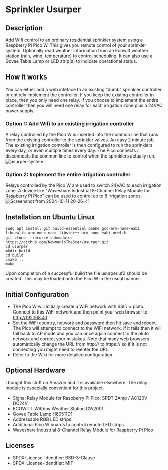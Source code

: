 # Sprinkler Usurper

## Description
Add Wifi control to an ordinary residential sprinkler system using a Raspberry Pi Pico W. This gives you remote control of your sprinkler system.  Optionally read weather information from an Ecowitt weather station (rain, wind, temperature) to control scheduling.  It can also use a Govee Table Lamp or LED strip(s) to indicate operational status.  

## How it works
You can either add a web inteface to an existing "dumb" sprinkler controller or entirely implement the controller. If you keep the existing controller in place, then you only need one relay.  If you choose to implement the entire controller then you will need one relay for each irrigation zone plus a 24VAC power supply.

### Option 1: Add Wifi to an existing irrigation controller
A relay controlled by the Pico W is inserted into the common line that runs from the existing controller to the sprinkler valves.  An easy 2 minute job.  The existing irrigation controller is then configured to run the sprinklers every day, or even multiple times every day.   The Pico connects / disconnects the common line to control when the sprinklers actually run.
![usurper-system](https://github.com/user-attachments/assets/6ff725fb-f210-417a-a9da-73a56ac723e8)

### Option 2: Implement the entire irrigation controller
Relays controlled by the Pico W are used to switch 24VAC to each irrigation zone. A device like "Waveshare Industrial 8-Channel Relay Module for Raspberry Pi Pico" can be used to control up to 8 irrigation zones.
![Screenshot from 2024-10-11 20-26-41](https://github.com/user-attachments/assets/6641408e-83aa-46b1-a006-ec8aa4d0b83c)

## Installation on Ubuntu Linux
```
sudo apt install git build-essential cmake gcc-arm-none-eabi libnewlib-arm-none-eabi libstdc++-arm-none-eabi-newlib
git clone --recurse-submodules https://github.com/NewmanIsTheStar/usurper.git 
cd usurper
mkdir build
cd build
cmake ..
make
```
Upon completion of a successful build the file usurper.uf2 should be created.  This may be loaded onto the Pico W in the usual manner.

## Initial Configuration
- The Pico W will initially create a WiFi network with SSID = pluto.  Connect to this WiFi network and then point your web browser to http://192.168.4.1
- Set the WiFi country, network and password then hit save and reboot.  The Pico will attempt to connect to the WiFi network.  If it fails then it will fall back to AP mode and you can once again connect to the pluto network and correct your mistakes.  Note that many web browsers automatically change the URL from http:// to https:// so if it is not connecting you might need to reenter the URL.
- Refer to the Wiki for more detailed configuration

## Optional Hardware
I bought this stuff on Amazon and it is available elsewhere.  The relay module is especially convenient for this project. 
- Signal Relay Module for Raspberry Pi Pico, SPDT 2Amp / AC120V DC24V
- ECOWITT Wittboy Weather Station GW2001
- Govee Table Lamp H60511D1
- Addressable RGB LED strips
- Additional Pico W boards to control remote LED strips
- Waveshare Industrial 8-Channel Relay Module for Raspberry Pi Pico

## Licenses
- SPDX-License-Identifier: BSD-3-Clause
- SPDX-License-Identifier: MIT 
